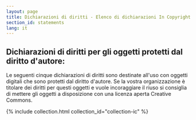 ```yaml
---
layout: page
title: Dichiarazioni di diritti - Elenco di dichiarazioni In Copyright
section_id: statements
lang: it
---
```


## Dichiarazioni di diritti per gli oggetti protetti dal diritto d'autore:

Le seguenti cinque dichiarazioni di diritti sono destinate all'uso con oggetti digitali che sono protetti dal diritto d'autore. Se la vostra organizzazione è titolare dei diritti per questi oggetti e vuole incoraggiare il riuso si consiglia di mettere gli oggetti a disposizione con una licenza aperta Creative Commons.  

{% include collection.html collection_id="collection-ic" %}

